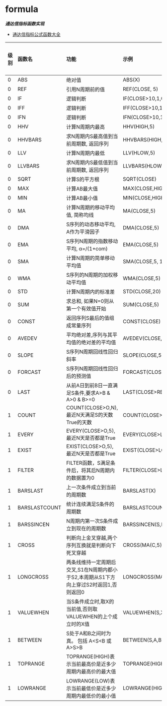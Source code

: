 formula
===

***通达信指标函数实现***

- [通达信指标公式函数大全](https://www.chanluns.com/tdxfun/)

| 级别  | 函数名           | 功能                                                 | 示例                                | 固定参数 | 序列参数 |
|:----|:--------------|:---------------------------------------------------|:----------------------------------|:-----|:-----|
| 0   | ABS           | 绝对值                                                | ABS(X)                            | [√]  | [√]  |
| 0   | REF           | 引用N周期前的值                                           | REF(CLOSE, 5)                     | [√]  | [√]  |
| 0   | IF            | 逻辑判断                                               | IF(CLOSE>10,1,0)                  | [√]  | [√]  |
| 0   | IFF           | 逻辑判断                                               | IFF(CLOSE>10,1,2)                 | [√]  | [√]  |
| 0   | IFN           | 逻辑判断                                               | IFN(CLOSE>10,1,2)                 | [√]  | [√]  |
| 0   | HHV           | 计算N周期内最高                                           | HHV(HIGH,5)                       | [√]  | [√]  |
| 0   | HHVBARS       | 求N周期内S最高值到当前周期数, 返回序列                              | HHVBARS(HIGH,5)                   | [x]  | [x]  |
| 0   | LLV           | 计算N周期内最低                                           | LLV(HLOW,5)                       | [√]  | [√]  |
| 0   | LLVBARS       | 求N周期内S最低值到当前周期数, 返回序列                              | LLVBARS(HLOW,5)                   | [x]  | [x]  |
| 0   | SQRT          | 计算S的平方根                                            | SQRT(CLOSE)                       | [√]  | [√]  |
| 0   | MAX           | 计算AB最大值                                            | MAX(CLOSE,HIGH)                   | [√]  | [√]  |
| 0   | MIN           | 计算AB最小值                                            | MIN(CLOSE,HIGH)                   | [√]  | [√]  |
| 0   | MA            | 计算N周期的移动平均值, 简称均线                                  | MA(CLOSE,5)                       | [√]  | [√]  |
| 0   | DMA           | S序列的动态移动平均, A作为平滑因子                                | DMA(CLOSE,5)                      | [√]  | [√]  |
| 0   | EMA           | S序列N周期的指数移动平均, α=/(1+com)                          | EMA(CLOSE,5)                      | [√]  | [√]  |
| 0   | SMA           | 计算N周期的简单移动平均值                                      | SMA(CLOSE,5, 1)                   | [√]  | [√]  |
| 0   | WMA           | S序列的N周期的加权移动平均值                                    | WMA(CLOSE,5)                      | [√]  | [√]  |
| 0   | STD           | 计算N周期内的标准差                                         | STD(CLOSE,20)                     | [√]  | [√]  |
| 0   | SUM           | 求总和, 如果N=0则从第一个有效值开始                               | SUM(CLOSE,5)                      | [√]  | [√]  |
| 0   | CONST         | 返回序列S最后的值组成常量序列                                    | CONST(CLOSE)                      | [√]  | [ ]  |
| 0   | AVEDEV        | 平均绝对差,序列与其平均值的绝对差的平均值                              | AVEDEV(CLOSE,5)                   | [√]  | [√]  |
| 0   | SLOPE         | S序列N周期回线性回归斜率                                      | SLOPE(CLOSE,5)                    | [√]  | [√]  |
| 0   | FORCAST       | S序列N周期回线性回归后的预测值                                   | FORCAST(CLOSE,5)                  | [X]  | [X]  |
| 0   | LAST          | 从前A日到前B日一直满足S条件,要求A>B & A>0 & B>=0                 | LAST(CLOSE>REF(CLOSE,1),LOW,HIGH) | [√]  | [√]  |
| 1   | COUNT         | COUNT(CLOSE>O,N),最近N天满足S的天数True的天数                 | COUNT(CLOSE>LOW,5)                | [√]  | [√]  |
| 1   | EVERY         | EVERY(CLOSE>O,5),最近N天是否都是True                      | EVERY(CLOSE>LOW,5)                | [X]  | [X]  |
| 1   | EXIST         | EXIST(CLOSE>O,5),最近N天是否都是True                      | EXIST(CLOSE>LOW,5)                | [X]  | [X]  |
| 1   | FILTER        | FILTER函数，S满足条件后，将其后N周期内的数据置为0                      | FILTER(CLOSE>LOW,5)               | [X]  | [X]  |
| 1   | BARSLAST      | 上一次条件成立到当前的周期数                                     | BARSLAST(X)                       | [√]  | [√]  |
| 1   | BARSLASTCOUNT | 统计连续满足S条件的周期数                                      | BARSLASTCOUNT(X)                  | [√]  | [ ]  |
| 1   | BARSSINCEN    | N周期内第一次S条件成立到现在的周期数                                | BARSSINCEN(S,N)                   | [√]  | [√]  |
| 1   | CROSS         | 判断向上金叉穿越,两个序列互换就是判断向下死叉穿越                          | CROSS(MA(C,5),MA(C,10))           | [√]  | [ ]  |
| 1   | LONGCROSS     | 两条线维持一定周期后交叉,S1在N周期内都小于S2,本周期从S1下方向上穿过S2时返回1,否则返回0 | LONGCROSS(MA(C,5),MA(C,10),5)     | [X]  | [X]  |
| 1   | VALUEWHEN     | 当S条件成立时,取X的当前值,否则取VALUEWHEN的上个成立时的X值               | VALUEWHEN(S,X)                    | [X]  | [X]  |
| 1   | BETWEEN       | S处于A和B之间时为真。 包括 A<S<B 或 A>S>B                      | BETWEEN(S,A,B)                    | [X]  | [X]  |
| 1   | TOPRANGE      | TOPRANGE(HIGH)表示当前最高价是近多少周期内最高价的最大值                | TOPRANGE(HIGH)                    | [X]  | [X]  |
| 1   | LOWRANGE      | LOWRANGE(LOW)表示当前最低价是近多少周期内最低价的最小值                 | LOWRANGE(HIGH)                    | [X]  | [X]  |
